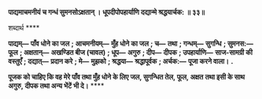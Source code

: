 **पाद्यमाचमनीयं च गन्धं सुमनसोऽक्षतान् ।** **धूपदीपोपहार्याणि दद्यान्मे श्रद्धयार्चक: ॥ ३३॥** 

शब्दार्थ **** 

**पाद्यम्—** **पाँव धोने का जल** **; आचमनीयम्—** **मुँह धोने का जल** **; च—** **तथा** **; गन्धम्—** **सुगन्धि** **; सुमनस:—** **फूल** **; अक्षतान्—** **अखण्डित बीज (चावल)** **; धूप—** **अगुरु** **; दीप—** **दीपक** **; उपहार्याणि—** **साज-सामग्री की वस्तुएँ** **; दद्यात्—** **प्रदान करे** **; मे—** **मुझको** **; श्रद्धया—** **श्रद्धापूर्वक** **; अर्चक:—** **पूजा करने वाला।** **.** 

**पूजक को चाहिए कि वह मेरे पाँव तथा मुँह धोने के लिए जल, सुगन्धित तेल, फूल, अक्षत** **तथा इसी के साथ अगुरु, दीपक तथा अन्य भेंटें भी दे।** **** 
